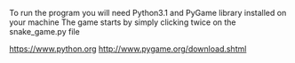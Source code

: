 To run the program you will need Python3.1 and PyGame library installed on your machine
The game starts by simply clicking twice on the snake_game.py file

https://www.python.org
http://www.pygame.org/download.shtml